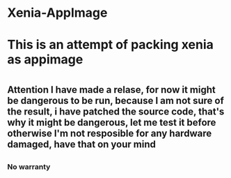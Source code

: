 # Xenia-AppImage

<h1>This is an attempt of packing xenia as appimage<h1/>
<h2>Attention I have made a relase, for now it might be dangerous to be run, because I am not sure of the result, i have patched the source code, that's why it might be dangerous, let me test it before otherwise I'm not resposible for any hardware damaged, have that on your mind<h2/>
<h3>No warranty<h3/>
